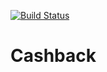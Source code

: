 [![Build Status](https://travis-ci.org/stanislavryzhikov/Cashback-Service.svg?branch=master)](https://travis-ci.org/stanislavryzhikov/Cashback-Service)
#  Cashback